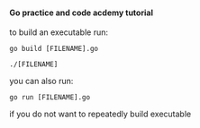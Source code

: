 #### Go practice and code acdemy tutorial

to build an executable run: 

`go build [FILENAME].go`

`./[FILENAME]`

you can also run:

`go run [FILENAME].go`

if you do not want to repeatedly build executable
